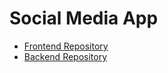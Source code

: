 # Social Media App
- [Frontend Repository](https://github.com/achyutthapa7/LinkUp-client)
- [Backend Repository](https://github.com/achyutthapa7/LinkUp-server)
